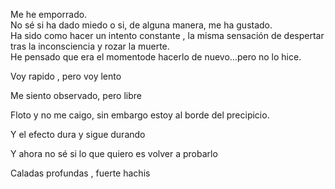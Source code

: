  

Me he emporrado.  
No sé si ha dado miedo o si, de alguna manera, me ha gustado.  
Ha sido como hacer un intento constante , la misma sensación de despertar tras la inconsciencia y rozar la muerte.  
He pensado que era el momentode hacerlo de nuevo…pero no lo hice.

Voy rapido , pero voy lento

Me siento observado, pero libre

Floto y no me caigo, sin embargo estoy al borde del precipicio.

Y el efecto dura y sigue durando

Y ahora no sé si lo que quiero es volver a probarlo

Caladas profundas , fuerte hachis
